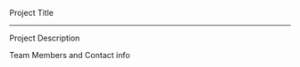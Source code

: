 Project Title <!--(Please also add it above ^^ as the title of this issue):-->

---


Project Description <!--(1-2 sentences about this project. Motivations, goals, functionality -- you name it.):-->


Team Members and Contact info <!--(Where can others reach you during the hackathon? @twitter, @github, email, etc.):-->


<!--Are you open to accepting new team members/contributors?-->


<!--Any additional info you might want to share now:-->


